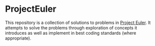 # ProjectEuler

This repository is a collection of solutions to problems in 
[Project Euler](https://projecteuler.net/). It attempts to solve the problems 
through exploration of concepts it introduces as well as implement in best 
coding standards (where appropriate).
